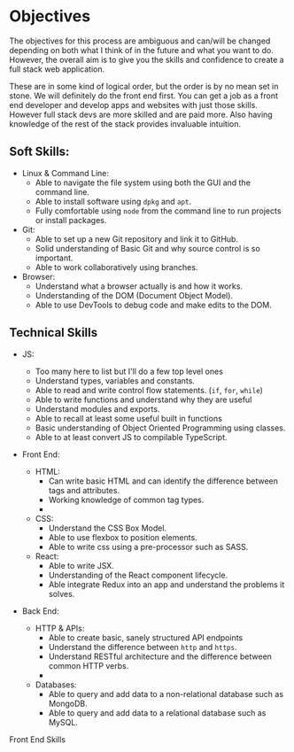 # Objectives

The objectives for this process are ambiguous and can/will be changed depending on both what I think of in the future and what you want to do. However, the overall aim is to give you the skills and confidence to create a full stack web application.

These are in some kind of logical order, but the order is by no mean set in stone. We will definitely do the front end first. You can get a job as a front end developer and develop apps and websites with just those skills. However full stack devs are more skilled and are paid more. Also having knowledge of the rest of the stack provides invaluable intuition.

## Soft Skills:
* Linux & Command Line:
    * Able to navigate the file system using both the GUI and the command line.
    * Able to install software using `dpkg` and `apt`.
    * Fully comfortable using `node` from the command line to run projects or install packages.
* Git:
    * Able to set up a new Git repository and link it to GitHub.
    * Solid understanding of Basic Git and why source control is so important.
    * Able to work collaboratively using branches.
* Browser:
    * Understand what a browser actually is and how it works.
    * Understanding of the DOM (Document Object Model).
    * Able to use DevTools to debug code and make edits to the DOM.

## Technical Skills
* JS:
    * Too many here to list but I'll do a few top level ones
    * Understand types, variables and constants.
    * Able to read and write control flow statements. (`if`, `for`, `while`)
    * Able to write functions and understand why they are useful
    * Understand modules and exports.
    * Able to recall at least some useful built in functions
    * Basic understanding of Object Oriented Programming using classes.
    * Able to at least convert JS to compilable TypeScript.

* Front End:
    * HTML:
        * Can write basic HTML and can identify the difference between tags and attributes.
        * Working knowledge of common tag types.
        * 
    * CSS:
        * Understand the CSS Box Model.
        * Able to use flexbox to position elements.
        * Able to write css using a pre-processor such as SASS.
    * React:
        * Able to write JSX.
        * Understanding of the React component lifecycle.
        * Able integrate Redux into an app and understand the problems it solves.
* Back End:
    * HTTP & APIs:
        * Able to create basic, sanely structured API endpoints
        * Understand the difference between `http` and `https`.
        * Understand RESTful architecture and the difference between common HTTP verbs.
        * 
    * Databases:
        * Able to query and add data to a non-relational database such as MongoDB.
        * Able to query and add data to a relational database such as MySQL.



Front End Skills

